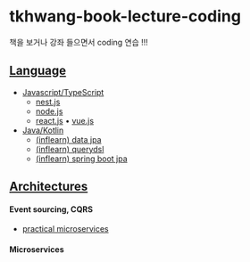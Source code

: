 # tkhwang-book-lecture-coding

책을 보거나 강좌 들으면서 coding 연습 !!!

## [Language](./language_framework/)

- [Javascript/TypeScript](./language_framework/js-ts)
    * [nest.js](./language_framework/js-ts/nest.js/)
    * [node.js](./language_framework/js-ts/node.js/)
    * [react.js](./language_framework/js-ts/react.js/)
    • [vue.js](./language_framework/js-ts/vue.js/)
- [Java/Kotlin](./language_framework/java-kotlin)
    * [(inflearn) data jpa](./language_framework/java-kotlin/lecture-inflearn-data-jpa/)
    * [(inflearn) querydsl](./language_framework/java-kotlin/lecture-inflearn-querydsl/)
    * [(inflearn) spring boot jpa](./language_framework/java-kotlin/lecture-inflearn-spring-boot-jpa/)

## [Architectures](./architecture)

#### Event sourcing, CQRS

* [practical microservices](./architecture/book_practical_microservices/README.md)

#### Microservices


